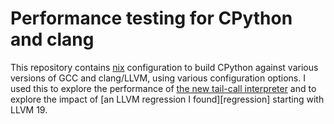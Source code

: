 # Performance testing for CPython and clang

This repository contains [nix][nix] configuration to build CPython
against various versions of GCC and clang/LLVM, using various
configuration options. I used this to explore the performance of [the
new tail-call interpreter][tailcall] and to explore the impact of [an
LLVM regression I found][regression] starting with LLVM 19.

[nix]: https://nixos.org/
[tailcall]: https://github.com/python/cpython/pull/128718
